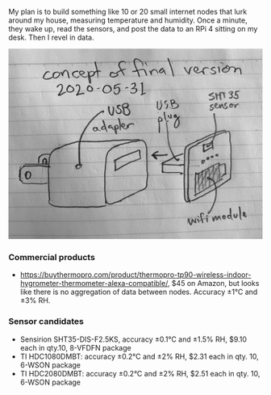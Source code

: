 My plan is to build something like 10 or 20 small internet nodes that lurk around my house, measuring temperature and humidity. Once a minute, they wake up, read the sensors, and post the data to an RPi 4 sitting on my desk. Then I revel in data.

![A small sensor PCB plugging into a USB wall receptacle](initial-concept-sketch.jpg?raw=true "Initial concept sketch")

### Commercial products ###

* https://buythermopro.com/product/thermopro-tp90-wireless-indoor-hygrometer-thermometer-alexa-compatible/, $45 on Amazon, but looks like there is no aggregation of data between nodes. Accuracy ±1°C and ±3% RH.

### Sensor candidates ###

* Sensirion SHT35-DIS-F2.5KS, accuracy ±0.1°C and ±1.5% RH, $9.10 each in qty.10, 8-VFDFN package
* TI HDC1080DMBT: accuracy ±0.2°C and ±2% RH, $2.31 each in qty. 10, 6-WSON package
* TI HDC2080DMBT: accuracy ±0.2°C and ±2% RH, $2.51 each in qty. 10, 6-WSON package
